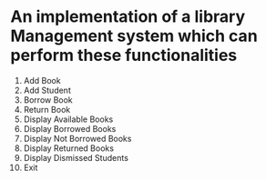 # An implementation of a library Management system which can perform these functionalities

1. Add Book
2. Add Student
3. Borrow Book
4. Return Book
5. Display Available Books
6. Display Borrowed Books
7. Display Not Borrowed Books
8. Display Returned Books
9. Display Dismissed Students
0. Exit
